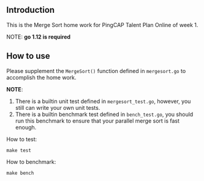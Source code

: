## Introduction

This is the Merge Sort home work for PingCAP Talent Plan Online of week 1.

NOTE: **go 1.12 is required**

## How to use

Please supplement the `MergeSort()` function defined in `mergesort.go` to accomplish
the home work.

**NOTE**:
1. There is a builtin unit test defined in `mergesort_test.go`, however, you still
   can write your own unit tests.
2. There is a builtin benchmark test defined in `bench_test.go`, you should run
   this benchmark to ensure that your parallel merge sort is fast enough.


How to test:
```
make test
```

How to benchmark:
```
make bench
```
